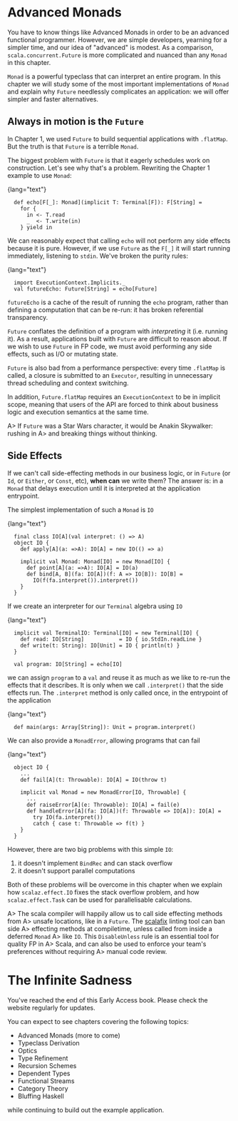 
# Advanced Monads

You have to know things like Advanced Monads in order to be an advanced
functional programmer. However, we are simple developers, yearning for a simpler
time, and our idea of "advanced" is modest. As a comparison,
`scala.concurrent.Future` is more complicated and nuanced than any `Monad` in
this chapter.

`Monad` is a powerful typeclass that can interpret an entire program. In this
chapter we will study some of the most important implementations of `Monad` and
explain why `Future` needlessly complicates an application: we will offer
simpler and faster alternatives.


## Always in motion is the `Future`

In Chapter 1, we used `Future` to build sequential applications with `.flatMap`.
But the truth is that `Future` is a terrible `Monad`.

The biggest problem with `Future` is that it eagerly schedules work on
construction. Let's see why that's a problem. Rewriting the Chapter 1 example to
use `Monad`:

{lang="text"}
~~~~~~~~
  def echo[F[_]: Monad](implicit T: Terminal[F]): F[String] =
    for {
      in <- T.read
      _  <- T.write(in)
    } yield in
~~~~~~~~

We can reasonably expect that calling `echo` will not perform any side effects
because it is pure. However, if we use `Future` as the `F[_]` it will start
running immediately, listening to `stdin`. We've broken the purity rules:

{lang="text"}
~~~~~~~~
  import ExecutionContext.Implicits._
  val futureEcho: Future[String] = echo[Future]
~~~~~~~~

`futureEcho` is a cache of the result of running the `echo` program, rather than
defining a computation that can be re-run: it has broken referential
transparency.

`Future` conflates the definition of a program with *interpreting* it (i.e.
running it). As a result, applications built with `Future` are difficult to
reason about. If we wish to use `Future` in FP code, we must avoid performing
any side effects, such as I/O or mutating state.

`Future` is also bad from a performance perspective: every time `.flatMap` is
called, a closure is submitted to an `Executor`, resulting in unnecessary thread
scheduling and context switching.

In addition, `Future.flatMap` requires an `ExecutionContext` to be in implicit
scope, meaning that users of the API are forced to think about business logic
and execution semantics at the same time.

A> If `Future` was a Star Wars character, it would be Anakin Skywalker: rushing in
A> and breaking things without thinking.


## Side Effects

If we can't call side-effecting methods in our business logic, or in `Future`
(or `Id`, or `Either`, or `Const`, etc), **when can** we write them? The answer
is: in a `Monad` that delays execution until it is interpreted at the
application entrypoint.

The simplest implementation of such a `Monad` is `IO`

{lang="text"}
~~~~~~~~
  final class IO[A](val interpret: () => A)
  object IO {
    def apply[A](a: =>A): IO[A] = new IO(() => a)
  
    implicit val Monad: Monad[IO] = new Monad[IO] {
      def point[A](a: =>A): IO[A] = IO(a)
      def bind[A, B](fa: IO[A])(f: A => IO[B]): IO[B] =
        IO(f(fa.interpret()).interpret())
    }
  }
~~~~~~~~

If we create an interpreter for our `Terminal` algebra using `IO`

{lang="text"}
~~~~~~~~
  implicit val TerminalIO: Terminal[IO] = new Terminal[IO] {
    def read: IO[String]           = IO { io.StdIn.readLine }
    def write(t: String): IO[Unit] = IO { println(t) }
  }
  
  val program: IO[String] = echo[IO]
~~~~~~~~

we can assign `program` to a `val` and reuse it as much as we like to re-run the
effects that it describes. It is only when we call `.interpret()` that the side
effects run. The `.interpret` method is only called once, in the entrypoint of
the application

{lang="text"}
~~~~~~~~
  def main(args: Array[String]): Unit = program.interpret()
~~~~~~~~

We can also provide a `MonadError`, allowing programs that can fail

{lang="text"}
~~~~~~~~
  object IO {
    ...
    def fail[A](t: Throwable): IO[A] = IO(throw t)
  
    implicit val Monad = new MonadError[IO, Throwable] {
      ...
      def raiseError[A](e: Throwable): IO[A] = fail(e)
      def handleError[A](fa: IO[A])(f: Throwable => IO[A]): IO[A] =
        try IO(fa.interpret())
        catch { case t: Throwable => f(t) }
    }
  }
~~~~~~~~

However, there are two big problems with this simple `IO`:

1.  it doesn't implement `BindRec` and can stack overflow
2.  it doesn't support parallel computations

Both of these problems will be overcome in this chapter when we explain how
`scalaz.effect.IO` fixes the stack overflow problem, and how
`scalaz.effect.Task` can be used for parallelisable calculations.

A> The scala compiler will happily allow us to call side effecting methods from
A> unsafe locations, like in a `Future`. The [scalafix](https://scalacenter.github.io/scalafix/) linting tool can ban side
A> effecting methods at compiletime, unless called from inside a deferred `Monad`
A> like `IO`. This `DisableUnless` rule is an essential tool for quality FP in
A> Scala, and can also be used to enforce your team's preferences without requiring
A> manual code review.


# The Infinite Sadness

You've reached the end of this Early Access book. Please check the
website regularly for updates.

You can expect to see chapters covering the following topics:

-   Advanced Monads (more to come)
-   Typeclass Derivation
-   Optics
-   Type Refinement
-   Recursion Schemes
-   Dependent Types
-   Functional Streams
-   Category Theory
-   Bluffing Haskell

while continuing to build out the example application.


